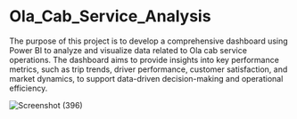 # Ola_Cab_Service_Analysis
The purpose of this project is to develop a comprehensive dashboard using Power BI to analyze and visualize data related to Ola cab service operations. The dashboard aims to provide insights into key performance metrics, such as trip trends, driver performance, customer satisfaction, and market dynamics, to support data-driven decision-making and operational efficiency.


![Screenshot (396)](https://github.com/Sangita-Majumder/Ola_Cab_Service_Dashboard/assets/60837967/b8d28c4a-e764-4052-9941-80afbb18db27)
